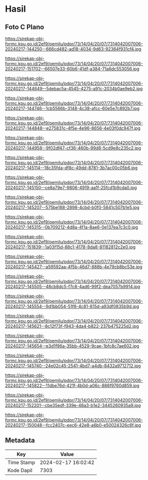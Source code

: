 # Hasil

## Foto C Plano

https://sirekap-obj-formc.kpu.go.id/2ef9/pemilu/pdpr/73/14/04/20/07/7314042007006-20240217-144250--666cd482-ad18-4034-9d63-92364f931cf4.jpg

https://sirekap-obj-formc.kpu.go.id/2ef9/pemilu/pdpr/73/14/04/20/07/7314042007006-20240217-151702--66507e33-60b6-41df-a384-71a6dc553056.jpg

https://sirekap-obj-formc.kpu.go.id/2ef9/pemilu/pdpr/73/14/04/20/07/7314042007006-20240217-144649--5debac5a-4545-4275-a91c-2034b0ae9eb2.jpg

https://sirekap-obj-formc.kpu.go.id/2ef9/pemilu/pdpr/73/14/04/20/07/7314042007006-20240217-144746--1cb5566b-3148-4c38-afcc-60e5e7c892b7.jpg

https://sirekap-obj-formc.kpu.go.id/2ef9/pemilu/pdpr/73/14/04/20/07/7314042007006-20240217-144848--e275831c-4f5e-4e96-8656-4e03f0dc947f.jpg

https://sirekap-obj-formc.kpu.go.id/2ef9/pemilu/pdpr/73/14/04/20/07/7314042007006-20240217-144958--9f02df47-cf36-460b-99d8-5cd9e8c235c2.jpg

https://sirekap-obj-formc.kpu.go.id/2ef9/pemilu/pdpr/73/14/04/20/07/7314042007006-20240217-145114--18c35fda-df8c-49dd-8781-3b7ac00c05b6.jpg

https://sirekap-obj-formc.kpu.go.id/2ef9/pemilu/pdpr/73/14/04/20/07/7314042007006-20240217-145150--ce8a79e7-9806-4919-aa1f-25fcd1b9cda0.jpg

https://sirekap-obj-formc.kpu.go.id/2ef9/pemilu/pdpr/73/14/04/20/07/7314042007006-20240217-145207--575be188-2898-4cbd-b0f0-5841c507b1e5.jpg

https://sirekap-obj-formc.kpu.go.id/2ef9/pemilu/pdpr/73/14/04/20/07/7314042007006-20240217-145315--0b709212-4d8a-4f1a-8ae6-0e137ea7c3c0.jpg

https://sirekap-obj-formc.kpu.go.id/2ef9/pemilu/pdpr/73/14/04/20/07/7314042007006-20240217-151839--1a03f15d-88c1-4178-8da8-81182812c2e0.jpg

https://sirekap-obj-formc.kpu.go.id/2ef9/pemilu/pdpr/73/14/04/20/07/7314042007006-20240217-145427--a59592aa-4f5b-46d7-888b-4e79cb8bc53e.jpg

https://sirekap-obj-formc.kpu.go.id/2ef9/pemilu/pdpr/73/14/04/20/07/7314042007006-20240217-145505--48cb8dc5-f7c8-4ad6-99f2-dea7057b9914.jpg

https://sirekap-obj-formc.kpu.go.id/2ef9/pemilu/pdpr/73/14/04/20/07/7314042007006-20240217-145554--9d1bb054-51f8-4c81-815d-a93df0835b9d.jpg

https://sirekap-obj-formc.kpu.go.id/2ef9/pemilu/pdpr/73/14/04/20/07/7314042007006-20240217-145621--8c12f73f-f943-4da4-b822-237b475225d2.jpg

https://sirekap-obj-formc.kpu.go.id/2ef9/pemilu/pdpr/73/14/04/20/07/7314042007006-20240217-145654--e3d1f96a-35bb-4529-9cae-1bfc8c7ae602.jpg

https://sirekap-obj-formc.kpu.go.id/2ef9/pemilu/pdpr/73/14/04/20/07/7314042007006-20240217-145740--24e02c45-2541-4bd7-a4db-8432a9712712.jpg

https://sirekap-obj-formc.kpu.go.id/2ef9/pemilu/pdpr/73/14/04/20/07/7314042007006-20240217-145822--11dbe76d-421f-4b0d-a06c-886f9760d859.jpg

https://sirekap-obj-formc.kpu.go.id/2ef9/pemilu/pdpr/73/14/04/20/07/7314042007006-20240217-152201--cbe35edf-339e-48a3-b1e2-3445260935a9.jpg

https://sirekap-obj-formc.kpu.go.id/2ef9/pemilu/pdpr/73/14/04/20/07/7314042007006-20240217-150048--fcc2407c-eec6-42e8-a6b0-e50024326c6f.jpg


## Metadata

| Key        | Value               |
| ---------- | ------------------- |
| Time Stamp | 2024-02-17 16:02:42 |
| Kode Dapil | 7303                |



